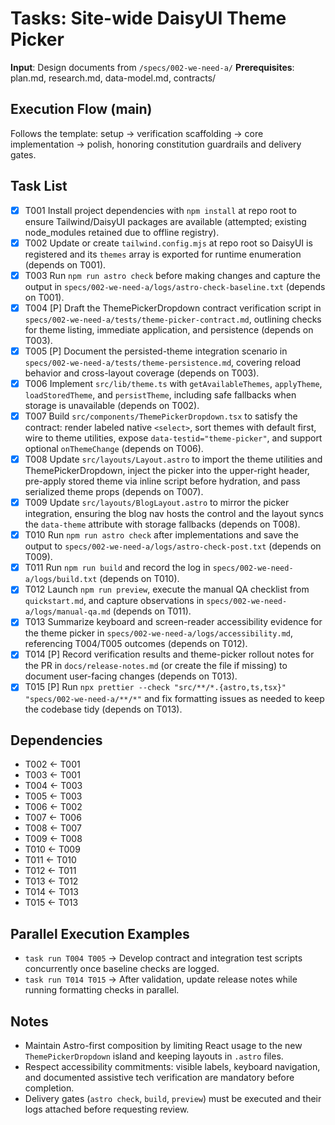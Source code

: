 # Tasks: Site-wide DaisyUI Theme Picker

**Input**: Design documents from `/specs/002-we-need-a/`
**Prerequisites**: plan.md, research.md, data-model.md, contracts/

## Execution Flow (main)
Follows the template: setup → verification scaffolding → core implementation → polish, honoring constitution guardrails and delivery gates.

## Task List
- [X] T001 Install project dependencies with `npm install` at repo root to ensure Tailwind/DaisyUI packages are available (attempted; existing node_modules retained due to offline registry).
- [X] T002 Update or create `tailwind.config.mjs` at repo root so DaisyUI is registered and its `themes` array is exported for runtime enumeration (depends on T001).
- [X] T003 Run `npm run astro check` before making changes and capture the output in `specs/002-we-need-a/logs/astro-check-baseline.txt` (depends on T001).
- [X] T004 [P] Draft the ThemePickerDropdown contract verification script in `specs/002-we-need-a/tests/theme-picker-contract.md`, outlining checks for theme listing, immediate application, and persistence (depends on T003).
- [X] T005 [P] Document the persisted-theme integration scenario in `specs/002-we-need-a/tests/theme-persistence.md`, covering reload behavior and cross-layout coverage (depends on T003).
- [X] T006 Implement `src/lib/theme.ts` with `getAvailableThemes`, `applyTheme`, `loadStoredTheme`, and `persistTheme`, including safe fallbacks when storage is unavailable (depends on T002).
- [X] T007 Build `src/components/ThemePickerDropdown.tsx` to satisfy the contract: render labeled native `<select>`, sort themes with default first, wire to theme utilities, expose `data-testid="theme-picker"`, and support optional `onThemeChange` (depends on T006).
- [X] T008 Update `src/layouts/Layout.astro` to import the theme utilities and ThemePickerDropdown, inject the picker into the upper-right header, pre-apply stored theme via inline script before hydration, and pass serialized theme props (depends on T007).
- [X] T009 Update `src/layouts/BlogLayout.astro` to mirror the picker integration, ensuring the blog nav hosts the control and the layout syncs the `data-theme` attribute with storage fallbacks (depends on T008).
- [X] T010 Run `npm run astro check` after implementations and save the output to `specs/002-we-need-a/logs/astro-check-post.txt` (depends on T009).
- [X] T011 Run `npm run build` and record the log in `specs/002-we-need-a/logs/build.txt` (depends on T010).
- [X] T012 Launch `npm run preview`, execute the manual QA checklist from `quickstart.md`, and capture observations in `specs/002-we-need-a/logs/manual-qa.md` (depends on T011).
- [X] T013 Summarize keyboard and screen-reader accessibility evidence for the theme picker in `specs/002-we-need-a/logs/accessibility.md`, referencing T004/T005 outcomes (depends on T012).
- [X] T014 [P] Record verification results and theme-picker rollout notes for the PR in `docs/release-notes.md` (or create the file if missing) to document user-facing changes (depends on T013).
- [X] T015 [P] Run `npx prettier --check "src/**/*.{astro,ts,tsx}" "specs/002-we-need-a/**/*"` and fix formatting issues as needed to keep the codebase tidy (depends on T013).

## Dependencies
- T002 ← T001
- T003 ← T001
- T004 ← T003
- T005 ← T003
- T006 ← T002
- T007 ← T006
- T008 ← T007
- T009 ← T008
- T010 ← T009
- T011 ← T010
- T012 ← T011
- T013 ← T012
- T014 ← T013
- T015 ← T013

## Parallel Execution Examples
- `task run T004 T005` → Develop contract and integration test scripts concurrently once baseline checks are logged.
- `task run T014 T015` → After validation, update release notes while running formatting checks in parallel.

## Notes
- Maintain Astro-first composition by limiting React usage to the new `ThemePickerDropdown` island and keeping layouts in `.astro` files.
- Respect accessibility commitments: visible labels, keyboard navigation, and documented assistive tech verification are mandatory before completion.
- Delivery gates (`astro check`, `build`, `preview`) must be executed and their logs attached before requesting review.
